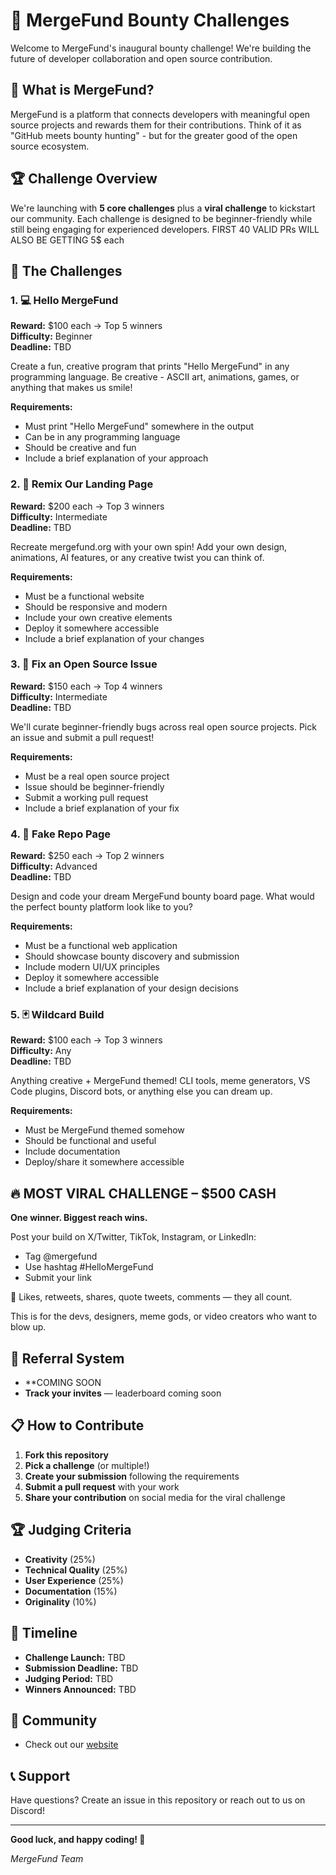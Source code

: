 # 🚀 MergeFund Bounty Challenges

Welcome to MergeFund's inaugural bounty challenge! We're building the future of developer collaboration and open source contribution.

## 🎯 What is MergeFund?

MergeFund is a platform that connects developers with meaningful open source projects and rewards them for their contributions. Think of it as "GitHub meets bounty hunting" - but for the greater good of the open source ecosystem.

## 🏆 Challenge Overview

We're launching with **5 core challenges** plus a **viral challenge** to kickstart our community. Each challenge is designed to be beginner-friendly while still being engaging for experienced developers. FIRST 40 VALID PRs WILL ALSO BE GETTING 5$ each 

## 🧪 The Challenges

### 1. 💻 Hello MergeFund
**Reward:** $100 each → Top 5 winners  
**Difficulty:** Beginner  
**Deadline:** TBD

Create a fun, creative program that prints "Hello MergeFund" in any programming language. Be creative - ASCII art, animations, games, or anything that makes us smile!

**Requirements:**
- Must print "Hello MergeFund" somewhere in the output
- Can be in any programming language
- Should be creative and fun
- Include a brief explanation of your approach

### 2. 🎨 Remix Our Landing Page
**Reward:** $200 each → Top 3 winners  
**Difficulty:** Intermediate  
**Deadline:** TBD

Recreate mergefund.org with your own spin! Add your own design, animations, AI features, or any creative twist you can think of.

**Requirements:**
- Must be a functional website
- Should be responsive and modern
- Include your own creative elements
- Deploy it somewhere accessible
- Include a brief explanation of your changes

### 3. 🐞 Fix an Open Source Issue
**Reward:** $150 each → Top 4 winners  
**Difficulty:** Intermediate  
**Deadline:** TBD

We'll curate beginner-friendly bugs across real open source projects. Pick an issue and submit a pull request!

**Requirements:**
- Must be a real open source project
- Issue should be beginner-friendly
- Submit a working pull request
- Include a brief explanation of your fix

### 4. 📁 Fake Repo Page
**Reward:** $250 each → Top 2 winners  
**Difficulty:** Advanced  
**Deadline:** TBD

Design and code your dream MergeFund bounty board page. What would the perfect bounty platform look like to you?

**Requirements:**
- Must be a functional web application
- Should showcase bounty discovery and submission
- Include modern UI/UX principles
- Deploy it somewhere accessible
- Include a brief explanation of your design decisions

### 5. 🃏 Wildcard Build
**Reward:** $100 each → Top 3 winners  
**Difficulty:** Any  
**Deadline:** TBD

Anything creative + MergeFund themed! CLI tools, meme generators, VS Code plugins, Discord bots, or anything else you can dream up.

**Requirements:**
- Must be MergeFund themed somehow
- Should be functional and useful
- Include documentation
- Deploy/share it somewhere accessible

## 🔥 MOST VIRAL CHALLENGE – $500 CASH

**One winner. Biggest reach wins.**

Post your build on X/Twitter, TikTok, Instagram, or LinkedIn:
- Tag @mergefund
- Use hashtag #HelloMergeFund
- Submit your link

🎯 Likes, retweets, shares, quote tweets, comments — they all count.

This is for the devs, designers, meme gods, or video creators who want to blow up.

## 🔗 Referral System

- **COMING SOON 
- **Track your invites** — leaderboard coming soon

## 📋 How to Contribute

1. **Fork this repository**
2. **Pick a challenge** (or multiple!)
3. **Create your submission** following the requirements
4. **Submit a pull request** with your work
5. **Share your contribution** on social media for the viral challenge

## 🏆 Judging Criteria

- **Creativity** (25%)
- **Technical Quality** (25%)
- **User Experience** (25%)
- **Documentation** (15%)
- **Originality** (10%)

## 📅 Timeline

- **Challenge Launch:** TBD
- **Submission Deadline:** TBD
- **Judging Period:** TBD
- **Winners Announced:** TBD

## 🤝 Community
- Check out our [website](https://mergefund.org)

## 📞 Support

Have questions? Create an issue in this repository or reach out to us on Discord!

---

**Good luck, and happy coding! 🚀**

*MergeFund Team* 
